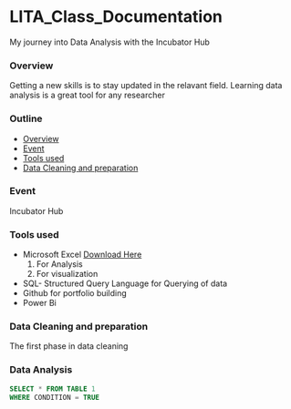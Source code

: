 # LITA_Class_Documentation
My journey into Data Analysis with the Incubator Hub
      
### 
      
### Overview
Getting a new skills is to stay updated in the relavant field. Learning data analysis is a great tool for any researcher

### Outline
- [Overview](#overview)
- [Event](#event)
- [Tools used](#tools-used)
- [Data Cleaning and preparation](#data-cleaning-and-preparation)


### Event
Incubator Hub
      
### Tools used
- Microsoft Excel [Download Here](https://www.microsoft.com)
   1. For Analysis
   2. For visualization        
- SQL- Structured Query Language for Querying of data
- Github for portfolio building
- Power Bi
      
### Data Cleaning and preparation
The first phase in data cleaning
      
### Data Analysis
```SQL
SELECT * FROM TABLE 1
WHERE CONDITION = TRUE
